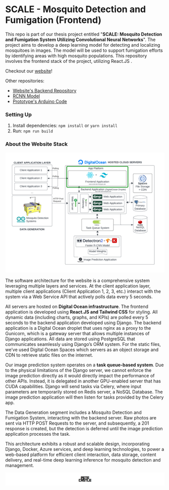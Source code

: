# SCALE - Mosquito Detection and Fumigation (Frontend)

This repo is part of our thesis project entitled "**SCALE: Mosquito Detection and Fumigation System Utilizing Convolutional Neural Networks**". The project aims to develop a deep learning model for detecting and localizing mosquitoes in images. The model will be used to support fumigation efforts by identifying areas with high mosquito populations. This repository  involves the frontend stack of the project, utilizing React.JS .

Checkout our [website](https://www.scale-anti-mosquito.site)! 

Other repositories:
- [Website's Backend Repository](https://github.com/PeteCastle/SCALE-Backend)
- [RCNN Model](https://github.com/PeteCastle/SCALE-Model)
- [Prototype's Arduino Code](https://github.com/PeteCastle/SCALE-Arduino)


### Setting Up
1. Install dependencies: `npm install` or `yarn install`
1. Run: `npm run build`

### About the Website Stack
![Software Architecture](public/readme/scale_software_arch_frontend_focused.png)

The software architecture for the website is a comprehensive system leveraging multiple layers and services. At the client application layer, multiple client applications (Client Application 1, 2, 3, etc.) interact with the system via a Web Service API that actively polls data every 5 seconds.

All servers are hosted on **Digital Ocean infrastructure**.  The frontend application is developed using **React.JS and Tailwind CSS** for styling.  All dynamic data (including charts, graphs, and KPIs) are polled every 5 seconds to the backend application developed using Django.  The backend application is a Digital Ocean droplet that uses nginx as a proxy to the Gunicorn, which is a gateway server that allows multiple instances of Django applications.  All data are stored using PostgreSQL that communicates seamlessly using Django’s ORM system.  For the static files, we’ve used Digital Ocean Spaces which servers as an object storage and CDN to retrieve static files on the internet.

Our image prediction system operates on a **task queue-based system**.  Due to the physical limitations of the Django server, we cannot enforce the image prediction directly as it would directly impact the performance of other APIs.  Instead, it is delegated in another GPU-enabled server that has CUDA capabilities.  Django will send tasks via Celery, where input parameters are temporarily stored on Redis server, a NoSQL Database.  The image prediction application will then listen for tasks provided by the Celery app.

The Data Generation segment includes a Mosquito Detection and Fumigation System, interacting with the backend server. Raw photos are sent via HTTP POST Requests to the server, and subsequently, a 201 response is created, but the detection is deferred until the image prediction application processes the task.  	

This architecture exhibits a robust and scalable design, incorporating Django, Docker, Azure services, and deep learning technologies, to power a web-based platform for efficient client interaction, data storage, content delivery, and real-time deep learning inference for mosquito detection and management.

![Footer](public/readme/petecastle_footer.png)
